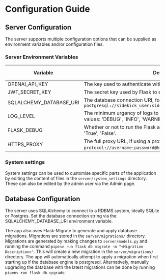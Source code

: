 # Configuration Guide

## Server Configuration

The server supports multiple configuration options that can be supplied as environment variables and/or configuration files.

### Server Environment Variables

| Variable                | Description                                                                                                                        | Required     | Default Value       |
|-------------------------|------------------------------------------------------------------------------------------------------------------------------------|--------------|---------------------|
| OPENAI_API_KEY          | The key used to authenticate with OpenAI's API                                                                                    | ✓            |                     |
| JWT_SECRET_KEY          | The secret key used by Flask to encode and decode JWTs                                                                             | ✓            |                     |
| SQLALCHEMY_DATABASE_URI | The database connection URI, for example `sqlite:///sqlite.db` or `postgresql://sidekick_user:sidekick_password@127.0.0.1/sidekick_db` | ✓            |                     |
| LOG_LEVEL               | The minimum urgency of logs to write to standard out. Supported values: 'DEBUG', 'INFO', 'WARNING', 'ERROR', 'CRITICAL'.           |              | ERROR               |
| FLASK_DEBUG             | Whether or not to run the Flask app in debug mode. Supported values: 'True', 'False'.                                              |              | False               |
| HTTPS_PROXY             | The full proxy URL, if using a proxy for HTTPS requests, in the format `protocol://username:password@host:port`.|              |                     |

### System settings

System settings can be used to customise specific parts of the application by editing the content of files in the `server/system_settings` directory.
These can also be edited by the admin user via the Admin page.

## Database Configuration
The server uses SQLAlchemy to connect to a RDBMS system, ideally SQLite or Postgres. Set the database connection string via the SQLALCHEMY_DATABASE_URI environment variable.

The app also uses Flask-Migrate to generate and apply database migrations. Migrations are stored in the `server/migrations/` directory. Migrations are generated by making changes to `server/models.py` and running the command `pipenv run flask db migrate -m "<Migration Description>"`. This will create a new migration in the `server/migrations/` directory. The app will automatically attempt to apply a migration when first starting up if the database engine is postgresql. Alternatively, manually upgrading the database with the latest migrations can be done by running `pipenv run flask db upgrade`. 